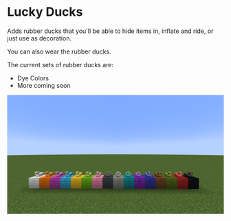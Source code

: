 # Lucky Ducks
Adds rubber ducks that you'll be able to hide items in, inflate and ride, or just use as decoration.

You can also wear the rubber ducks.

The current sets of rubber ducks are:
- Dye Colors
- More coming soon

<img src="https://github.com/UltrusBot/Lucky-Ducks/blob/1.19/images/dyed_rubber_ducks.png?raw=true" alt="All the dyed rubber duck colors">


